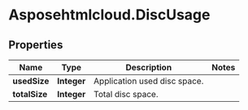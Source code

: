 # Asposehtmlcloud.DiscUsage

## Properties
Name | Type | Description | Notes
------------ | ------------- | ------------- | -------------
**usedSize** | **Integer** | Application used disc space. | 
**totalSize** | **Integer** | Total disc space. | 


